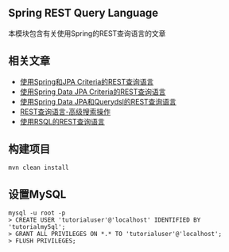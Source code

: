 ## Spring REST Query Language

本模块包含有关使用Spring的REST查询语言的文章

## 相关文章

+ [使用Spring和JPA Criteria的REST查询语言](docs/使用Spring和JPA-Criteria的REST查询语言.md)
+ [使用Spring Data JPA Criteria的REST查询语言](docs/使用SpringDataJPA-Criteria的REST查询语言.md)
+ [使用Spring Data JPA和Querydsl的REST查询语言](docs/使用SpringDataJPA和Querydsl的REST查询语言.md)
+ [REST查询语言-高级搜索操作](docs/REST查询语言-高级搜索操作.md)
+ [使用RSQL的REST查询语言](docs/使用RSQL的REST查询语言.md)

## 构建项目

```
mvn clean install
```

## 设置MySQL

```
mysql -u root -p 
> CREATE USER 'tutorialuser'@'localhost' IDENTIFIED BY 'tutorialmy5ql';
> GRANT ALL PRIVILEGES ON *.* TO 'tutorialuser'@'localhost';
> FLUSH PRIVILEGES;
```
